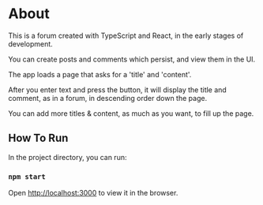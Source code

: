 # About

This is a forum created with TypeScript and React, in the early stages of development.

You can create posts and comments which persist, and view them in the UI.

The app loads a page that asks for a 'title' and 'content'.

After you enter text and press the button, it will display the title and comment, as in a forum, in descending order down the page.

You can add more titles & content, as much as you want, to fill up the page.

## How To Run

In the project directory, you can run:

### `npm start`

Open [http://localhost:3000](http://localhost:3000) to view it in the browser.


